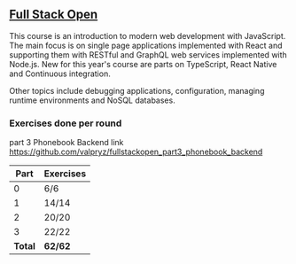 ## [Full Stack Open](https://fullstackopen.com/en/)

This course is an introduction to modern web development with JavaScript. The main focus is on single page applications implemented with React and supporting them with RESTful and GraphQL web services implemented with Node.js. New for this year's course are parts on TypeScript, React Native and Continuous integration.

Other topics include debugging applications, configuration, managing runtime environments and NoSQL databases.

### Exercises done per round

part 3 Phonebook Backend link https://github.com/valpryz/fullstackopen_part3_phonebook_backend

| Part      | Exercises |
| --------- | --------- |
| 0         | 6/6       |
| 1         | 14/14     |
| 2         | 20/20     |
| 3         | 22/22     |
| **Total** | **62/62** |

<!-- https://github.com/jeremy-ebinum/full-stack-open-2020 -->
